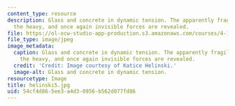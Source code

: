 ```yaml
---
content_type: resource
description: Glass and concrete in dynamic tension. The apparently fragile supports
  the heavy, and once again invisible forces are revealed.
file: https://ol-ocw-studio-app-production.s3.amazonaws.com/courses/4-155b-architectural-design-level-iii-a-student-center-for-mit-fall-2004/54cf4d865ee3a4d30956b562d077fd86_helinski5.jpg
file_type: image/jpeg
image_metadata:
  caption: Glass and concrete in dynamic tension. The apparently fragile supports
    the heavy, and once again invisible forces are revealed.
  credit: 'Credit: Image courtesy of Katice Helinski.'
  image-alt: Glass and concrete in dynamic tension.
resourcetype: Image
title: helinski5.jpg
uid: 54cf4d86-5ee3-a4d3-0956-b562d077fd86
---
```


